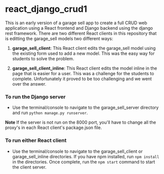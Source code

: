 # react_django_crud1

This is an early version of a garage sell app to create a full CRUD web application using a React frontend and Django backend using the django rest framework. There  are two different React clients in this repository that is editting the garage_sell models two different ways:

1) <strong>garage_sell_client</strong>: This React client edits the garage_sell model using the existing form used to add a new model. This was the easy way for students to solve the problem.

2) <strong>garage_sell_client_inline</strong>: This React client edits the model inline in the page that is easier for a user. This was a challenge for the students to complete. Unfortunately it proved to be too challenging and we went over the answer.

### To run the Django server
- Use the terminal/console to navigate to the garage_sell_server directory and run ```python manage.py runserver```.

<strong>Note</strong> If the server is not run on the 8000 port, you'll have to change all the proxy's in each React client's package.json file.

### To run either React client
- Use the terminal/console to navigate to the garage_sell_client or garage_sell_inline directories. If you have npm installed, run ```npm install``` in the directories. Once complete, run the ```npm start``` command to start the client server.